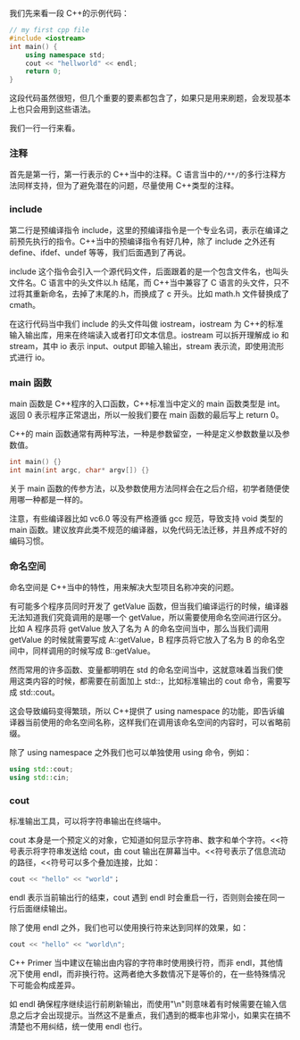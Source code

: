 我们先来看一段 C++的示例代码：

```C++
// my first cpp file
#include <iostream>
int main() {
    using namespace std;
    cout << "hellworld" << endl;
    return 0;
}
```

这段代码虽然很短，但几个重要的要素都包含了，如果只是用来刷题，会发现基本上也只会用到这些语法。

我们一行一行来看。

### 注释

首先是第一行，第一行表示的 C++当中的注释。C 语言当中的`/**/`的多行注释方法同样支持，但为了避免潜在的问题，尽量使用 C++类型的注释。

### include

第二行是预编译指令 include，这里的预编译指令是一个专业名词，表示在编译之前预先执行的指令。C++当中的预编译指令有好几种，除了 include 之外还有 define、ifdef、undef 等等，我们后面遇到了再说。

include 这个指令会引入一个源代码文件，后面跟着的是一个包含文件名，也叫头文件名。C 语言中的头文件以.h 结尾，而 C++当中兼容了 C 语言的头文件，只不过将其重新命名，去掉了末尾的.h，而换成了 c 开头。比如 math.h 文件替换成了 cmath。

在这行代码当中我们 include 的头文件叫做 iostream，iostream 为 C++的标准输入输出库，用来在终端读入或者打印文本信息。iostream 可以拆开理解成 io 和 stream，其中 io 表示 input、output 即输入输出，stream 表示流，即使用流形式进行 io。

### main 函数

main 函数是 C++程序的入口函数，C++标准当中定义的 main 函数类型是 int。返回 0 表示程序正常退出，所以一般我们要在 main 函数的最后写上 return 0。

C++的 main 函数通常有两种写法，一种是参数留空，一种是定义参数数量以及参数值。

```C++
int main() {}
int main(int argc, char* argv[]) {}
```

关于 main 函数的传参方法，以及参数使用方法同样会在之后介绍，初学者随便使用哪一种都是一样的。

注意，有些编译器比如 vc6.0 等没有严格遵循 gcc 规范，导致支持 void 类型的 main 函数。建议放弃此类不规范的编译器，以免代码无法迁移，并且养成不好的编码习惯。

### 命名空间

命名空间是 C++当中的特性，用来解决大型项目名称冲突的问题。

有可能多个程序员同时开发了 getValue 函数，但当我们编译运行的时候，编译器无法知道我们究竟调用的是哪一个 getValue，所以需要使用命名空间进行区分。比如 A 程序员将 getValue 放入了名为 A 的命名空间当中，那么当我们调用 getValue 的时候就需要写成 A::getValue，B 程序员将它放入了名为 B 的命名空间中，同样调用的时候写成 B::getValue。

然而常用的许多函数、变量都明明在 std 的命名空间当中，这就意味着当我们使用这类内容的时候，都需要在前面加上 std::，比如标准输出的 cout 命令，需要写成 std::cout。

这会导致编码变得繁琐，所以 C++提供了 using namespace 的功能，即告诉编译器当前使用的命名空间名称，这样我们在调用该命名空间的内容时，可以省略前缀。

除了 using namespace 之外我们也可以单独使用 using 命令，例如：

```C++
using std::cout;
using std::cin;
```

### cout

标准输出工具，可以将字符串输出在终端中。

cout 本身是一个预定义的对象，它知道如何显示字符串、数字和单个字符。<<符号表示将字符串发送给 cout，由 cout 输出在屏幕当中。<<符号表示了信息流动的路径，<<符号可以多个叠加连接，比如：

```C++
cout << "hello" << "world"；
```

endl 表示当前输出行的结束，cout 遇到 endl 时会重启一行，否则则会接在同一行后面继续输出。

除了使用 endl 之外，我们也可以使用换行符来达到同样的效果，如：

```C++
cout << "hello" << "world\n";
```

C++ Primer 当中建议在输出由内容的字符串时使用换行符，而非 endl，其他情况下使用 endl，而非换行符。这两者绝大多数情况下是等价的，在一些特殊情况下可能会构成差异。

如 endl 确保程序继续运行前刷新输出，而使用"\n"则意味着有时候需要在输入信息之后才会出现提示。当然这不是重点，我们遇到的概率也非常小，如果实在搞不清楚也不用纠结，统一使用 endl 也行。
